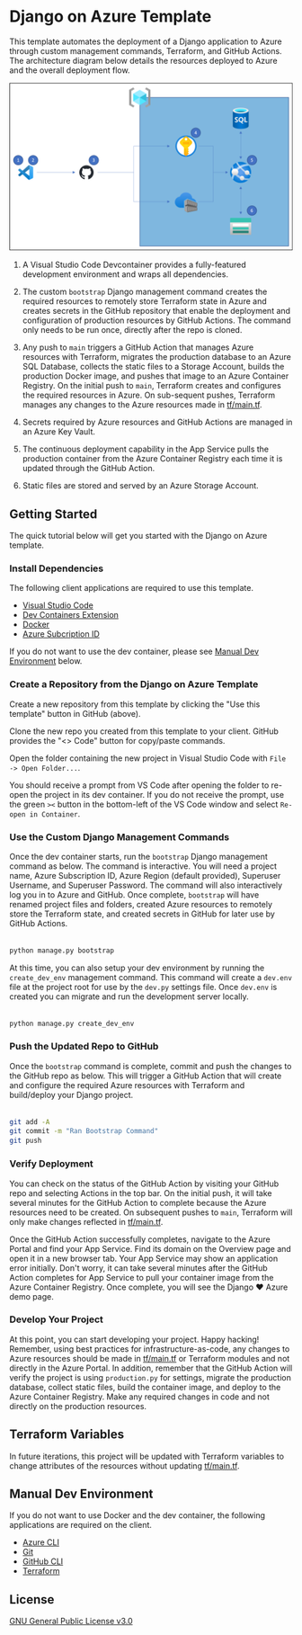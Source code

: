 # Django on Azure Template

This template automates the deployment of a Django application to Azure through custom management commands, Terraform, and GitHub Actions.  The architecture diagram below details the resources deployed to Azure and the overall deployment flow.

![Django on Azure Architecture](./static/images/architecture.png)

1. A Visual Studio Code Devcontainer provides a fully-featured development environment and wraps all dependencies.

1. The custom `bootstrap` Django management command creates the required resources to remotely store Terraform state in Azure and creates secrets in the GitHub repository that enable the deployment and configuration of production resources by GitHub Actions.  The command only needs to be run once, directly after the repo is cloned.

1. Any push to `main` triggers a GitHub Action that manages Azure resources with Terraform, migrates the production database to an Azure SQL Database, collects the static files to a Storage Account, builds the production Docker image, and pushes that image to an Azure Container Registry.  On the initial push to `main`, Terraform creates and configures the required resources in Azure.  On sub-sequent pushes, Terraform manages any changes to the Azure resources made in [tf/main.tf](./tf/main.tf).

1. Secrets required by Azure resources and GitHub Actions are managed in an Azure Key Vault.

1. The continuous deployment capability in the App Service pulls the production container from the Azure Container Registry each time it is updated through the GitHub Action.

1. Static files are stored and served by an Azure Storage Account.

## Getting Started

The quick tutorial below will get you started with the Django on Azure template.

### Install Dependencies

The following client applications are required to use this template.

- [Visual Studio Code](https://code.visualstudio.com/download)
- [Dev Containers Extension](https://marketplace.visualstudio.com/items?itemName=ms-vscode-remote.remote-containers)
- [Docker](https://www.docker.com/products/docker-desktop/)
- [Azure Subcription ID](https://learn.microsoft.com/en-us/azure/azure-portal/get-subscription-tenant-id)

If you do not want to use the dev container, please see [Manual Dev Environment](#manual-dev-environment) below.

### Create a Repository from the Django on Azure Template

Create a new repository from this template by clicking the "Use this template" button in GitHub (above).

Clone the new repo you created from this template to your client.  GitHub provides the "<> Code" button for copy/paste commands.

Open the folder containing the new project in Visual Studio Code with `File -> Open Folder...`.

You should receive a prompt from VS Code after opening the folder to re-open the project in its dev container.  If you do not receive the prompt, use the green `><` button in the bottom-left of the VS Code window and select `Re-open in Container`.

### Use the Custom Django Management Commands

Once the dev container starts, run the `bootstrap` Django management command as below.  The command is interactive.  You will need a project name, Azure Subscription ID, Azure Region (default provided), Superuser Username, and Superuser Password.  The command will also interactively log you in to Azure and GitHub.  Once complete, `bootstrap` will have renamed project files and folders, created Azure resources to remotely store the Terraform state, and created secrets in GitHub for later use by GitHub Actions.

```bash

python manage.py bootstrap

```

At this time, you can also setup your dev environment by running the `create_dev_env` management command.  This command will create a `dev.env` file at the project root for use by the `dev.py` settings file.  Once `dev.env` is created you can migrate and run the development server locally.

```bash

python manage.py create_dev_env

```

### Push the Updated Repo to GitHub

Once the `bootstrap` command is complete, commit and push the changes to the GitHub repo as below.  This will trigger a GitHub Action that will create and configure the required Azure resources with Terraform and build/deploy your Django project.

```bash

git add -A
git commit -m "Ran Bootstrap Command"
git push

```

### Verify Deployment

You can check on the status of the GitHub Action by visiting your GitHub repo and selecting Actions in the top bar.  On the initial push, it will take several minutes for the GitHub Action to complete because the Azure resources need to be created.  On subsequent pushes to `main`, Terraform will only make changes reflected in [tf/main.tf](./tf/main.tf).

Once the GitHub Action successfully completes, navigate to the Azure Portal and find your App Service.  Find its domain on the Overview page and open it in a new browser tab.  Your App Service may show an application error initially.  Don't worry, it can take several minutes after the GitHub Action completes for App Service to pull your container image from the Azure Container Registry.  Once complete, you will see the Django :heart: Azure demo page.

### Develop Your Project

At this point, you can start developing your project.  Happy hacking!  Remember, using best practices for infrastructure-as-code, any changes to Azure resources should be made in [tf/main.tf](./tf/main.tf) or Terraform modules and not directly in the Azure Portal.  In addition, remember that the GitHub Action will verify the project is using `production.py` for settings, migrate the production database, collect static files, build the container image, and deploy to the Azure Container Registry.  Make any required changes in code and not directly on the production resources.

## Terraform Variables

In future iterations, this project will be updated with Terraform variables to change attributes of the resources without updating [tf/main.tf](./tf/main.tf).

## Manual Dev Environment

If you do not want to use Docker and the dev container, the following applications are required on the client.

- [Azure CLI](https://learn.microsoft.com/en-us/cli/azure/install-azure-cli)
- [Git](https://git-scm.com/book/en/v2/Getting-Started-Installing-Git)
- [GitHub CLI](https://cli.github.com/manual/installation)
- [Terraform](https://developer.hashicorp.com/terraform/tutorials/aws-get-started/install-cli)

## License

[GNU General Public License v3.0](https://choosealicense.com/licenses/gpl-3.0/)